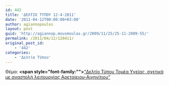 ```yaml
---
id: 442
title: 'ΔΕΛΤΙΟ ΤΥΠΟΥ 12-4-2011'
date: '2011-04-12T00:00:00+03:00'
author: agiannopoulos
layout: post
guid: 'http://agiannop.mousmoulas.gr/2009/11/25/25-11-2009-55/'
permalink: /2011/04/12/120411/
original_post_id:
    - '442'
categories:
    - 'Δελτία Τύπου'
---
```


Θέμα: **<span style="font-family:""></span>**[“Δελτίο Τύπου Τομέα Υγείας, σχετικά με αναστολή λειτουργίας Αρεταίειου-Αιγηνίτιου” ](/wp-content/uploads/2009/11/12042011_dt_areteio_aiginitio.pdf)